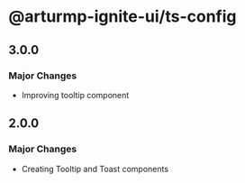 # @arturmp-ignite-ui/ts-config

## 3.0.0

### Major Changes

- Improving tooltip component

## 2.0.0

### Major Changes

- Creating Tooltip and Toast components
